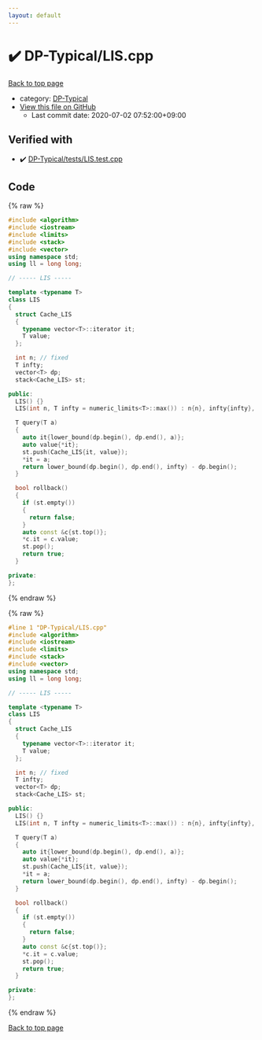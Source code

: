 ```yaml
---
layout: default
---
```


<!-- mathjax config similar to math.stackexchange -->
<script type="text/javascript" async
  src="https://cdnjs.cloudflare.com/ajax/libs/mathjax/2.7.5/MathJax.js?config=TeX-MML-AM_CHTML">
</script>
<script type="text/x-mathjax-config">
  MathJax.Hub.Config({
    TeX: { equationNumbers: { autoNumber: "AMS" }},
    tex2jax: {
      inlineMath: [ ['$','$'] ],
      processEscapes: true
    },
    "HTML-CSS": { matchFontHeight: false },
    displayAlign: "left",
    displayIndent: "2em"
  });
</script>

<script type="text/javascript" src="https://cdnjs.cloudflare.com/ajax/libs/jquery/3.4.1/jquery.min.js"></script>
<script src="https://cdn.jsdelivr.net/npm/jquery-balloon-js@1.1.2/jquery.balloon.min.js" integrity="sha256-ZEYs9VrgAeNuPvs15E39OsyOJaIkXEEt10fzxJ20+2I=" crossorigin="anonymous"></script>
<script type="text/javascript" src="../../assets/js/copy-button.js"></script>
<link rel="stylesheet" href="../../assets/css/copy-button.css" />


# :heavy_check_mark: DP-Typical/LIS.cpp

<a href="../../index.html">Back to top page</a>

* category: <a href="../../index.html#5b6c359dc823363bb7722835b7b24d01">DP-Typical</a>
* <a href="{{ site.github.repository_url }}/blob/master/DP-Typical/LIS.cpp">View this file on GitHub</a>
    - Last commit date: 2020-07-02 07:52:00+09:00




## Verified with

* :heavy_check_mark: <a href="../../verify/DP-Typical/tests/LIS.test.cpp.html">DP-Typical/tests/LIS.test.cpp</a>


## Code

<a id="unbundled"></a>
{% raw %}
```cpp
#include <algorithm>
#include <iostream>
#include <limits>
#include <stack>
#include <vector>
using namespace std;
using ll = long long;

// ----- LIS -----

template <typename T>
class LIS
{
  struct Cache_LIS
  {
    typename vector<T>::iterator it;
    T value;
  };

  int n; // fixed
  T infty;
  vector<T> dp;
  stack<Cache_LIS> st;

public:
  LIS() {}
  LIS(int n, T infty = numeric_limits<T>::max()) : n{n}, infty{infty}, dp(n, infty) {}

  T query(T a)
  {
    auto it{lower_bound(dp.begin(), dp.end(), a)};
    auto value{*it};
    st.push(Cache_LIS{it, value});
    *it = a;
    return lower_bound(dp.begin(), dp.end(), infty) - dp.begin();
  }

  bool rollback()
  {
    if (st.empty())
    {
      return false;
    }
    auto const &c{st.top()};
    *c.it = c.value;
    st.pop();
    return true;
  }

private:
};

```
{% endraw %}

<a id="bundled"></a>
{% raw %}
```cpp
#line 1 "DP-Typical/LIS.cpp"
#include <algorithm>
#include <iostream>
#include <limits>
#include <stack>
#include <vector>
using namespace std;
using ll = long long;

// ----- LIS -----

template <typename T>
class LIS
{
  struct Cache_LIS
  {
    typename vector<T>::iterator it;
    T value;
  };

  int n; // fixed
  T infty;
  vector<T> dp;
  stack<Cache_LIS> st;

public:
  LIS() {}
  LIS(int n, T infty = numeric_limits<T>::max()) : n{n}, infty{infty}, dp(n, infty) {}

  T query(T a)
  {
    auto it{lower_bound(dp.begin(), dp.end(), a)};
    auto value{*it};
    st.push(Cache_LIS{it, value});
    *it = a;
    return lower_bound(dp.begin(), dp.end(), infty) - dp.begin();
  }

  bool rollback()
  {
    if (st.empty())
    {
      return false;
    }
    auto const &c{st.top()};
    *c.it = c.value;
    st.pop();
    return true;
  }

private:
};

```
{% endraw %}

<a href="../../index.html">Back to top page</a>

